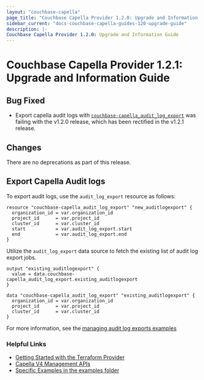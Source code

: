 ```yaml
---
layout: "couchbase-capella"
page_title: "Couchbase Capella Provider 1.2.0: Upgrade and Information Guide"
sidebar_current: "docs-couchbase-capella-guides-120-upgrade-guide"
description: |-
Couchbase Capella Provider 1.2.0: Upgrade and Information Guide
---
```


# Couchbase Capella Provider 1.2.1: Upgrade and Information Guide

## Bug Fixed

* Export capella audit logs with [`couchbase-capella_audit_log_export`](https://registry.terraform.io/providers/couchbasecloud/couchbase-capella/latest/docs/resources/audit_log_export) was failing with the v1.2.0 release, which has been rectified in the v1.2.1 release.

## Changes

There are no deprecations as part of this release.

## Export Capella Audit logs

To export audit logs, use the `audit_log_export` resource as follows:

```
resource "couchbase-capella_audit_log_export" "new_auditlogexport" {
  organization_id = var.organization_id
  project_id      = var.project_id
  cluster_id      = var.cluster_id
  start           = var.audit_log_export.start
  end             = var.audit_log_export.end
}
```

Utilize the `audit_log_export` data source to fetch the existing list of audit log export jobs.

```
output "existing_auditlogexport" {
  value = data.couchbase-capella_audit_log_export.existing_auditlogexport
}

data "couchbase-capella_audit_log_export" "existing_auditlogexport" {
  organization_id = var.organization_id
  project_id      = var.project_id
  cluster_id      = var.cluster_id
}
```

For more information, see the [managing audit log exports examples](https://github.com/couchbasecloud/terraform-provider-couchbase-capella/blob/master/examples/audit_log_export)


### Helpful Links

- [Getting Started with the Terraform Provider](https://github.com/couchbasecloud/terraform-provider-couchbase-capella/blob/master/examples/getting_started)
- [Capella V4 Management APIs](https://docs.couchbase.com/cloud/management-api-reference/index.html)
- [Specific Examples in the examples folder](https://github.com/couchbasecloud/terraform-provider-couchbase-capella/blob/master/examples)